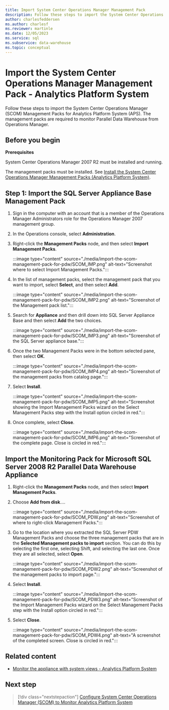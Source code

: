 ```yaml
---
title: Import System Center Operations Manager Management Pack
description: Follow these steps to import the System Center Operations Manager (SCOM) Management Packs for Analytics Platform System (APS). The management packs are required to monitor Parallel Data Warehouse from Operations Manager.
author: charlesfeddersen
ms.author: charlesf
ms.reviewer: martinle
ms.date: 12/05/2023
ms.service: sql
ms.subservice: data-warehouse
ms.topic: conceptual
---
```


# Import the System Center Operations Manager Management Pack - Analytics Platform System
Follow these steps to import the System Center Operations Manager (SCOM) Management Packs for Analytics Platform System (APS). The management packs are required to monitor Parallel Data Warehouse from Operations Manager. 
  
## <a id="BeforeBegin"></a> Before you begin

**Prerequisites**  
  
System Center Operations Manager 2007 R2 must be installed and running.  
  
The management packs must be installed. See [Install the System Center Operations Manager Management Packs (Analytics Platform System)](install-the-scom-management-packs.md).  
  
## <a id="Step1"></a> Step 1: Import the SQL Server Appliance Base Management Pack
  
1. Sign in the computer with an account that is a member of the Operations Manager Administrators role for the Operations Manager 2007 management group.  
  
1. In the Operations console, select **Administration**.  
  
1. Right-click the **Management Packs** node, and then select **Import Management Packs**.  
  
    :::image type="content" source="./media/import-the-scom-management-pack-for-pdw/SCOM_IMP.png" alt-text="Screenshot where to select Import Management Packs.":::
  
1. In the list of management packs, select the management pack that you want to import, select **Select**, and then select **Add**.  
  
    :::image type="content" source="./media/import-the-scom-management-pack-for-pdw/SCOM_IMP2.png" alt-text="Screenshot of the Management pack list.":::
  
1. Search for **Appliance** and then drill down into SQL Server Appliance Base and then select **Add** the two choices.  
  
    :::image type="content" source="./media/import-the-scom-management-pack-for-pdw/SCOM_IMP3.png" alt-text="Screenshot of the SQL Server appliance base.":::
  
1. Once the two Management Packs were in the bottom selected pane, then select **OK**.  
  
    :::image type="content" source="./media/import-the-scom-management-pack-for-pdw/SCOM_IMP4.png" alt-text="Screenshot of the management packs from catalog page.":::
  
1. Select **Install**.  
  
    :::image type="content" source="./media/import-the-scom-management-pack-for-pdw/SCOM_IMP5.png" alt-text="Screenshot showing the Import Management Packs wizard on the Select Management Packs step with the Install option circled in red.":::
  
1. Once complete, select **Close**.  
  
    :::image type="content" source="./media/import-the-scom-management-pack-for-pdw/SCOM_IMP6.png" alt-text="Screenshot of the complete page. Close is circled in red.":::
  
## <a id="Step2"></a> Import the Monitoring Pack for Microsoft SQL Server 2008 R2 Parallel Data Warehouse Appliance
  
1. Right-click the **Management Packs** node, and then select **Import Management Packs**.  
  
1. Choose **Add from disk**....  
  
    :::image type="content" source="./media/import-the-scom-management-pack-for-pdw/SCOM_PDW.png" alt-text="Screenshot of where to right-click Management Packs.":::
  
1. Go to the location where you extracted the SQL Server PDW Management Packs and choose the three management packs that are in the **Selected Management packs to import** section. You can do this by selecting the first one, selecting Shift, and selecting the last one. Once they are all selected, select **Open**.  
  
    :::image type="content" source="./media/import-the-scom-management-pack-for-pdw/SCOM_PDW2.png" alt-text="Screenshot of the management packs to import page.":::
  
1. Select **Install**.  
  
    :::image type="content" source="./media/import-the-scom-management-pack-for-pdw/SCOM_PDW3.png" alt-text="Screenshot of the Import Management Packs wizard on the Select Management Packs step with the Install option circled in red.":::
  
1. Select **Close**.  
  
    :::image type="content" source="./media/import-the-scom-management-pack-for-pdw/SCOM_PDW4.png" alt-text="A screenshot of the completed screen. Close is circled in red.":::
  
## Related content

- [Monitor the appliance with system views - Analytics Platform System](monitor-the-appliance-by-using-system-views.md)

## Next step

> [!div class="nextstepaction"]
> [Configure System Center Operations Manager (SCOM) to Monitor Analytics Platform System](configure-scom-to-monitor-analytics-platform-system.md)
